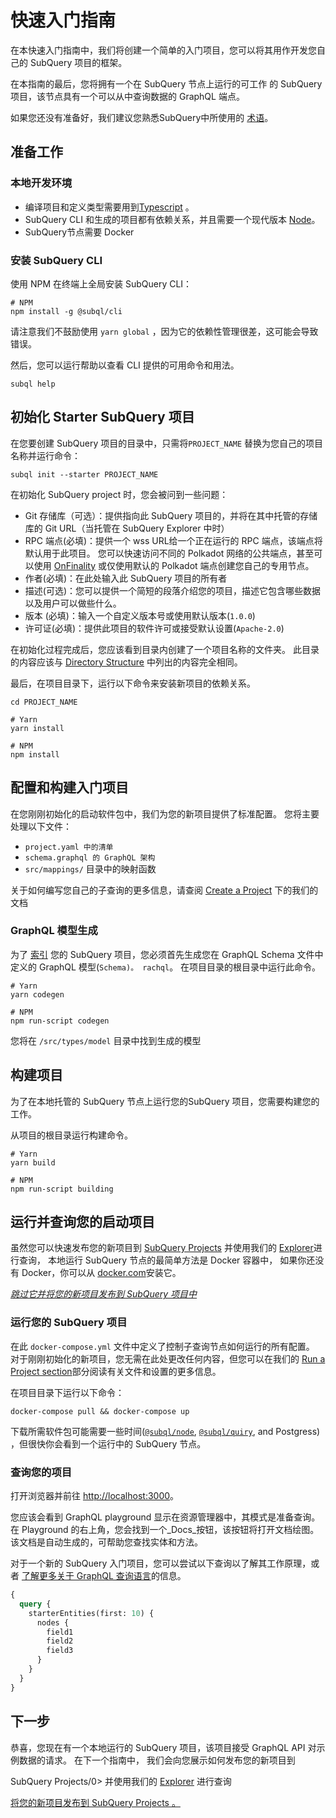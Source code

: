 # 快速入门指南

在本快速入门指南中，我们将创建一个简单的入门项目，您可以将其用作开发您自己的 SubQuery 项目的框架。

在本指南的最后，您将拥有一个在 SubQuery 节点上运行的可工作 的 SubQuery 项目，该节点具有一个可以从中查询数据的 GraphQL 端点。

如果您还没有准备好，我们建议您熟悉SubQuery中所使用的 [术语](../#terminology)。

## 准备工作

### 本地开发环境

- 编译项目和定义类型需要用到[Typescript](https://www.typescriptlang.org/) 。
- SubQuery CLI 和生成的项目都有依赖关系，并且需要一个现代版本 [Node](https://nodejs.org/en/)。
- SubQuery节点需要 Docker

### 安装 SubQuery CLI

使用 NPM 在终端上全局安装 SubQuery CLI：

```shell
# NPM
npm install -g @subql/cli
```

请注意我们不鼓励使用 `yarn global` ，因为它的依赖性管理很差，这可能会导致错误。

然后，您可以运行帮助以查看 CLI 提供的可用命令和用法。

```shell
subql help
```

## 初始化 Starter SubQuery 项目

在您要创建 SubQuery 项目的目录中，只需将`PROJECT_NAME` 替换为您自己的项目名称并运行命令：

```shell
subql init --starter PROJECT_NAME
```

在初始化 SubQuery project 时，您会被问到一些问题：

- Git 存储库（可选）：提供指向此 SubQuery 项目的，并将在其中托管的存储库的 Git URL（当托管在 SubQuery Explorer 中时）
- RPC 端点(必填)：提供一个 wss URL给一个正在运行的 RPC 端点，该端点将默认用于此项目。 您可以快速访问不同的 Polkadot 网络的公共端点，甚至可以使用 [OnFinality](https://app.onfinality.io) 或仅使用默认的 Polkadot 端点创建您自己的专用节点。
- 作者(必填)：在此处输入此 SubQuery 项目的所有者
- 描述(可选)：您可以提供一个简短的段落介绍您的项目，描述它包含哪些数据以及用户可以做些什么。
- 版本 (必填)：输入一个自定义版本号或使用默认版本(`1.0.0`)
- 许可证(必填)：提供此项目的软件许可或接受默认设置(`Apache-2.0`)

在初始化过程完成后，您应该看到目录内创建了一个项目名称的文件夹。 此目录的内容应该与 [Directory Structure](../create/introduction.md#directory-structure) 中列出的内容完全相同。

最后，在项目目录下，运行以下命令来安装新项目的依赖关系。

```shell
cd PROJECT_NAME

# Yarn
yarn install

# NPM
npm install
```

## 配置和构建入门项目

在您刚刚初始化的启动软件包中，我们为您的新项目提供了标准配置。 您将主要处理以下文件：

- `project.yaml 中的清单`
- `schema.graphql 的 GraphQL 架构`
- `src/mappings/` 目录中的映射函数

关于如何编写您自己的子查询的更多信息，请查阅 [Create a Project](../create/introduction.md) 下的我们的文档

### GraphQL 模型生成

为了 [索引](../run/run.md) 您的 SubQuery 项目，您必须首先生成您在 GraphQL Schema 文件中定义的 GraphQL 模型(`Schema)。 rachql`。 在项目目录的根目录中运行此命令。

```shell
# Yarn
yarn codegen

# NPM
npm run-script codegen
```

您将在 `/src/types/model` 目录中找到生成的模型

## 构建项目

为了在本地托管的 SubQuery 节点上运行您的SubQuery 项目，您需要构建您的工作。

从项目的根目录运行构建命令。

```shell
# Yarn
yarn build

# NPM
npm run-script building
```

## 运行并查询您的启动项目

虽然您可以快速发布您的新项目到 [SubQuery Projects](https://project.subquery.network) 并使用我们的 [Explorer](https://explorer.subquery.network)进行查询， 本地运行 SubQuery 节点的最简单方法是 Docker 容器中， 如果你还没有 Docker，你可以从 [docker.com](https://docs.docker.com/get-docker/)安装它。

[_跳过它并将您的新项目发布到 SubQuery 项目中_](../publish/publish.md)

### 运行您的 SubQuery 项目

在此 `docker-compose.yml` 文件中定义了控制子查询节点如何运行的所有配置。 对于刚刚初始化的新项目，您无需在此处更改任何内容，但您可以在我们的 [Run a Project section](../run/run.md)部分阅读有关文件和设置的更多信息。

在项目目录下运行以下命令：

```shell
docker-compose pull && docker-compose up
```

下载所需软件包可能需要一些时间([`@subql/node`](https://www.npmjs.com/package/@subql/node), [`@subql/quiry`](https://www.npmjs.com/package/@subql/query), and Postgress) ，但很快你会看到一个运行中的 SubQuery 节点。

### 查询您的项目

打开浏览器并前往 [http://localhost:3000](http://localhost:3000)。

您应该会看到 GraphQL playground 显示在资源管理器中，其模式是准备查询。 在 Playground 的右上角，您会找到一个_Docs_按钮，该按钮将打开文档绘图。 该文档是自动生成的，可帮助您查找实体和方法。

对于一个新的 SubQuery 入门项目，您可以尝试以下查询以了解其工作原理，或者 [了解更多关于 GraphQL 查询语言](../query/graphql.md)的信息。

```graphql
{
  query {
    starterEntities(first: 10) {
      nodes {
        field1
        field2
        field3
      }
    }
  }
}
```

## 下一步

恭喜，您现在有一个本地运行的 SubQuery 项目，该项目接受 GraphQL API 对示例数据的请求。 在下一个指南中， 我们会向您展示如何发布您的新项目到

SubQuery Projects/0> 并使用我们的 [Explorer](https://explorer.subquery.network) 进行查询</p> 

[将您的新项目发布到 SubQuery Projects 。](../publish/publish.md)

